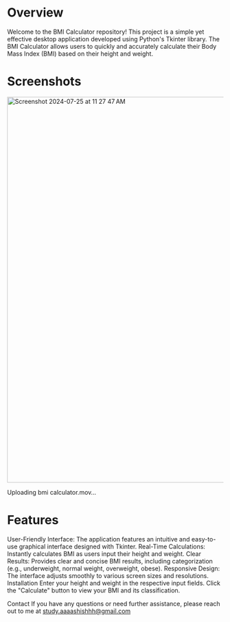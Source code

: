 




# Overview

Welcome to the BMI Calculator repository! This project is a simple yet effective desktop application developed using Python's Tkinter library. The BMI Calculator allows users to quickly and accurately calculate their Body Mass Index (BMI) based on their height and weight.



# Screenshots

<img width="897" alt="Screenshot 2024-07-25 at 11 27 47 AM" src="https://github.com/user-attachments/assets/c4638af1-f32f-426f-a5a3-2cb9c05d735b">




Uploading bmi calculator.mov…





# Features

User-Friendly Interface: The application features an intuitive and easy-to-use graphical interface designed with Tkinter.
Real-Time Calculations: Instantly calculates BMI as users input their height and weight.
Clear Results: Provides clear and concise BMI results, including categorization (e.g., underweight, normal weight, overweight, obese).
Responsive Design: The interface adjusts smoothly to various screen sizes and resolutions.
Installation
Enter your height and weight in the respective input fields.
Click the "Calculate" button to view your BMI and its classification.






Contact
If you have any questions or need further assistance, please reach out to me at study.aaaashishhh@gmail.com
